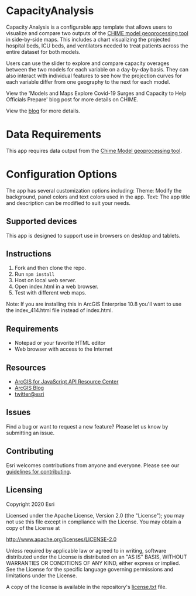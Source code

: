 # CapacityAnalysis
Capacity Analysis is a configurable app template that allows users to visualize and compare two outputs of the [CHIME model geoprocessing tool](https://www.arcgis.com/home/item.html?id=37ad6eb0d1034cd58844314a9b305de2) in side-by-side maps.  This includes a chart visualizing the projected hospital beds, ICU beds, and ventilators needed to treat patients across the entire dataset for both models. 

Users can use the slider to explore and compare capacity overages between the two models for each variable on a day-by-day basis. They can also interact with individual features to see how the projection curves for each variable differ from one geography to the next for each model. 

View the 'Models and Maps Explore Covid-19 Surges and Capacity to Help Officials Prepare' blog post for more details on CHIME.

View the [blog](https://www.esri.com/about/newsroom/blog/models-maps-explore-covid-19-surges-capacity/) for more details.

# Data Requirements 
 This app requires data output from the [Chime Model geoprocessing tool](https://www.arcgis.com/home/item.html?id=37ad6eb0d1034cd58844314a9b305de2). 

# Configuration Options 

The app has several customization options including: 
Theme: Modify the background, panel colors and text colors used in the app. 
Text: The app title and description can be modified to suit your needs. 

## Supported devices 
This app is designed to support use in browsers on desktop and tablets. 

## Instructions

1. Fork and then clone the repo.
2. Run `npm install`
3. Host on local web server.
4. Open index.html in a web browser.
5. Test with different web maps.

Note: If you are installing this in ArcGIS Enterprise 10.8 you'll want to use the index_414.html file instead of index.html. 

## Requirements

- Notepad or your favorite HTML editor
- Web browser with access to the Internet

## Resources

- [ArcGIS for JavaScript API Resource Center](http://help.arcgis.com/en/webapi/javascript/arcgis/index.html)
- [ArcGIS Blog](http://blogs.esri.com/esri/arcgis/)
- [twitter@esri](http://twitter.com/esri)

## Issues

Find a bug or want to request a new feature? Please let us know by submitting an issue.

## Contributing

Esri welcomes contributions from anyone and everyone. Please see our [guidelines for contributing](https://github.com/esri/contributing).

## Licensing

Copyright 2020 Esri

Licensed under the Apache License, Version 2.0 (the "License");
you may not use this file except in compliance with the License.
You may obtain a copy of the License at

http://www.apache.org/licenses/LICENSE-2.0

Unless required by applicable law or agreed to in writing, software
distributed under the License is distributed on an "AS IS" BASIS,
WITHOUT WARRANTIES OR CONDITIONS OF ANY KIND, either express or implied.
See the License for the specific language governing permissions and
limitations under the License.

A copy of the license is available in the repository's [license.txt](license.txt) file.
